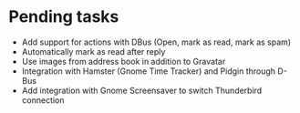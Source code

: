 Pending tasks
=============

* Add support for actions with DBus (Open, mark as read, mark as spam)
* Automatically mark as read after reply
* Use images from address book in addition to Gravatar
* Integration with Hamster (Gnome Time Tracker) and Pidgin through D-Bus
* Add integration with Gnome Screensaver to switch Thunderbird connection
